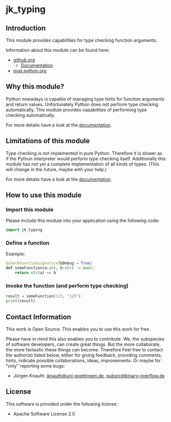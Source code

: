 ﻿jk_typing
==========

Introduction
------------

This module provides capabilities for type checking function arguments.

Information about this module can be found here:

* [github.org](https://github.com/jkpubsrc/python-module-jk-typing)
	* [Documentation](https://github.com/jkpubsrc/python-module-jk-typing/tree/master/documentation)
* [pypi.python.org](https://pypi.python.org/pypi/jk_typing)

Why this module?
----------------

Python nowadays is capable of managing type hints for function arguments and return values. Unfortunately Python does not perform type checking automatically. This module provides capabilities of performing type checking automatically.

For more details have a look at the [documentation](https://github.com/jkpubsrc/python-module-jk-typing/tree/master/documentation).

Limitations of this module
--------------------------

Type checking is not implemented in pure Python. Therefore it is slower as if the Python interpreter would perform type checking itself. Additionally this module has not yet a complete implementation of all kinds of types. (This will change in the future, maybe with your help.)

For more details have a look at the [documentation](https://github.com/jkpubsrc/python-module-jk-typing/tree/master/documentation).

How to use this module
----------------------

### Import this module

Please include this module into your application using the following code:

```python
import jk_typing
```

### Define a function

Example:

```python
@checkFunctionSignature(bDebug = True)
def someFunction(a:int, b:str) -> bool:
	return str(a) == b
```

### Invoke the function (and perform type checking)

```python
result = someFunction(123, "123")
print(result)
```

Contact Information
-------------------

This work is Open Source. This enables you to use this work for free.

Please have in mind this also enables you to contribute. We, the subspecies of software developers, can create great things. But the more collaborate, the more fantastic these things can become. Therefore Feel free to contact the author(s) listed below, either for giving feedback, providing comments, hints, indicate possible collaborations, ideas, improvements. Or maybe for "only" reporting some bugs:

* Jürgen Knauth: jknauth@uni-goettingen.de, pubsrc@binary-overflow.de

License
-------

This software is provided under the following license:

* Apache Software License 2.0



